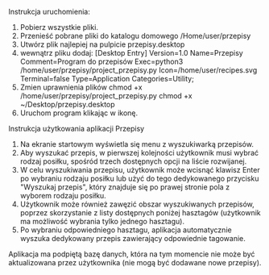 Instrukcja uruchomienia:
1. Pobierz wszystkie pliki.
2. Przenieść pobrane pliki do katalogu domowego /Home/user/przepisy
3. Utwórz plik najlepiej na pulpicie przepisy.desktop
4. wewnątrz pliku dodaj:
[Desktop Entry]
Version=1.0
Name=Przepisy
Comment=Program do przepisów
Exec=python3 /home/user/przepisy/project_przepisy.py
Icon=/home/user/recipes.svg
Terminal=false
Type=Application
Categories=Utility;
5. Zmien uprawnienia plików
   chmod +x /home/user/przepisy/project_przepisy.py
   chmod +x ~/Desktop/przepisy.desktop
6. Uruchom program klikając w ikonę.

Instrukcja użytkowania aplikacji Przepisy
1. Na ekranie startowym wyświetla się menu z wyszukiwarką przepisów.
2. Aby wyszukać przepis, w pierwszej kolejności użytkownik musi wybrać rodzaj posiłku, spośród trzech dostępnych opcji na liście rozwijanej.
3. W celu wyszukiwania przepisu, użytkownik może wcisnąć klawisz Enter po wybraniu rodzaju posiłku lub użyć do tego dedykowanego przycisku "Wyszukaj przepis", który znajduje się po prawej stronie pola z wyborem rodzaju posiłku.
4. Użytkownik może również zawęzić obszar wyszukiwanych przepisów, poprzez skorzystanie z listy dostępnych poniżej hasztagów (użytkownik ma możliwość wybrania tylko jednego hasztagu).
5. Po wybraniu odpowiedniego hasztagu, aplikacja automatycznie wyszuka dedykowany przepis zawierający odpowiednie tagowanie.

Aplikacja ma podpiętą bazę danych, która na tym momencie nie może być aktualizowana przez użytkownika (nie mogą być dodawane nowe przepisy).

